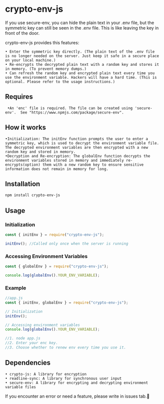 # crypto-env-js

If you use secure-env, you can hide the plain text in your .env file, but the symmetric key can still be seen in the .env file. This is like leaving the key in front of the door.

crypto-env-js provides this features:

    • Enter the symmetric key directly. (The plain text of the .env file is no longer needed on the server. Just keep it safe in a secure place on your local machine.)
    • Re-encrypts the decrypted plain text with a random key and stores it in memory. (To prevent memory dumps.)
    • Can refresh the random key and encrypted plain text every time you use the environment variable. Hackers will have a hard time. (This is optional. Please refer to the usage instructions.)

## Requires

     •An 'enc' file is required. The file can be created using 'secure-env'.  See "https://www.npmjs.com/package/secure-env".

## How it works

    •Initialization: The initEnv function prompts the user to enter a symmetric key, which is used to decrypt the environment variable file. The decrypted environment variables are then encrypted with a new random key and stored in memory.
    •Decryption and Re-encryption: The globalEnv function decrypts the environment variables stored in memory and immediately re-encrypts(option) them with a new random key to ensure sensitive information does not remain in memory for long.

## Installation

```bash
npm install crypto-env-js
```

## Usage

### Initialization

```javascript
const { initEnv } = require("crypto-env-js");

initEnv(); //Called only once when the server is running
```

### Accessing Environment Variables

```javascript
const { globalEnv } = require("crypto-env-js");

console.log(globalEnv().YOUR_ENV_VARIABLE);
```

### Example

```javascript
//app.js
const { initEnv, globalEnv } = require("crypto-env-js");

// Initialization
initEnv();

// Accessing environment variables
console.log(globalEnv().YOUR_ENV_VARIABLE);

//1. node app.js
//2. Enter your enc key.
//3. Choose whether to renew env every time you use it.
```

## Dependencies

    • crypto-js: A library for encryption
    • readline-sync: A library for synchronous user input
    • secure-env: A library for encrypting and decrypting environment variable files

If you encounter an error or need a feature, please write in issues tab.🙏
